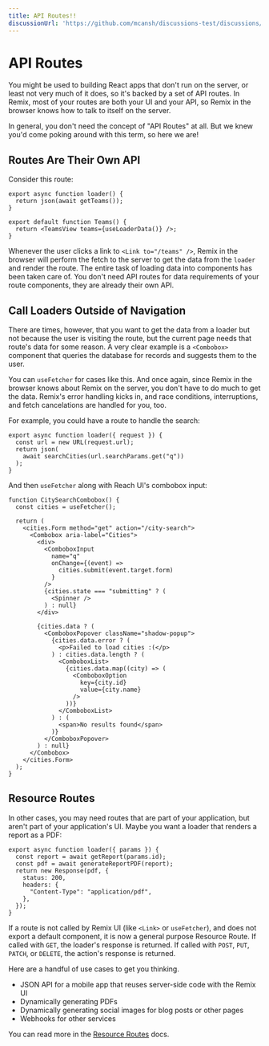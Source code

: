 ```yaml
---
title: API Routes!!
discussionUrl: 'https://github.com/mcansh/discussions-test/discussions/176'
---
```


# API Routes

You might be used to building React apps that don't run on the server, or least not very much of it does, so it's backed by a set of API routes. In Remix, most of your routes are both your UI and your API, so Remix in the browser knows how to talk to itself on the server.

In general, you don't need the concept of "API Routes" at all. But we knew you'd come poking around with this term, so here we are!

## Routes Are Their Own API

Consider this route:

```tsx filename=routes/teams.tsx
export async function loader() {
  return json(await getTeams());
}

export default function Teams() {
  return <TeamsView teams={useLoaderData()} />;
}
```

Whenever the user clicks a link to `<Link to="/teams" />`, Remix in the browser will perform the fetch to the server to get the data from the `loader` and render the route. The entire task of loading data into components has been taken care of. You don't need API routes for data requirements of your route components, they are already their own API.

## Call Loaders Outside of Navigation

There are times, however, that you want to get the data from a loader but not because the user is visiting the route, but the current page needs that route's data for some reason. A very clear example is a `<Combobox>` component that queries the database for records and suggests them to the user.

You can `useFetcher` for cases like this. And once again, since Remix in the browser knows about Remix on the server, you don't have to do much to get the data. Remix's error handling kicks in, and race conditions, interruptions, and fetch cancelations are handled for you, too.

For example, you could have a route to handle the search:

```tsx filename=routes/city-search.tsx
export async function loader({ request }) {
  const url = new URL(request.url);
  return json(
    await searchCities(url.searchParams.get("q"))
  );
}
```

And then `useFetcher` along with Reach UI's combobox input:

```tsx [2,11,14,19,21,23]
function CitySearchCombobox() {
  const cities = useFetcher();

  return (
    <cities.Form method="get" action="/city-search">
      <Combobox aria-label="Cities">
        <div>
          <ComboboxInput
            name="q"
            onChange={(event) =>
              cities.submit(event.target.form)
            }
          />
          {cities.state === "submitting" ? (
            <Spinner />
          ) : null}
        </div>

        {cities.data ? (
          <ComboboxPopover className="shadow-popup">
            {cities.data.error ? (
              <p>Failed to load cities :(</p>
            ) : cities.data.length ? (
              <ComboboxList>
                {cities.data.map((city) => (
                  <ComboboxOption
                    key={city.id}
                    value={city.name}
                  />
                ))}
              </ComboboxList>
            ) : (
              <span>No results found</span>
            )}
          </ComboboxPopover>
        ) : null}
      </Combobox>
    </cities.Form>
  );
}
```

## Resource Routes

In other cases, you may need routes that are part of your application, but aren't part of your application's UI. Maybe you want a loader that renders a report as a PDF:

```tsx
export async function loader({ params }) {
  const report = await getReport(params.id);
  const pdf = await generateReportPDF(report);
  return new Response(pdf, {
    status: 200,
    headers: {
      "Content-Type": "application/pdf",
    },
  });
}
```

If a route is not called by Remix UI (like `<Link>` or `useFetcher`), and does not export a default component, it is now a general purpose Resource Route. If called with `GET`, the loader's response is returned. If called with `POST`, `PUT`, `PATCH`, or `DELETE`, the action's response is returned.

Here are a handful of use cases to get you thinking.

- JSON API for a mobile app that reuses server-side code with the Remix UI
- Dynamically generating PDFs
- Dynamically generating social images for blog posts or other pages
- Webhooks for other services

You can read more in the [Resource Routes][resource-routes] docs.

[resource-routes]: resource-routes
